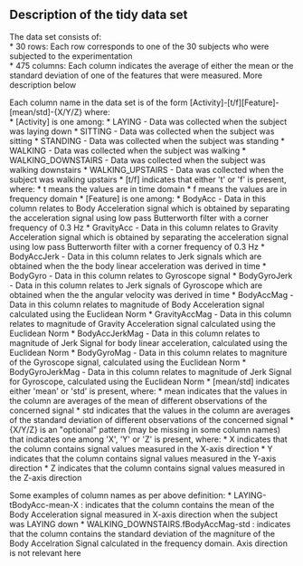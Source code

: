 ## Description of the tidy data set

The data set consists of:  
    * 30 rows: Each row corresponds to one of the 30 subjects who were subjected to the experimentation  
    * 475 columns: Each column indicates the average of either the mean or the standard deviation of one of the features that were measured. More description below

Each column name in the data set is of the form [Activity]-[t/f][Feature]-[mean/std]-{X/Y/Z} where:  
    * [Activity] is one among:
      * LAYING - Data was collected when the subject was laying down
		* SITTING - Data was collected when the subject was sitting
		* STANDING - Data was collected when the subject was standing
		* WALKING - Data was collected when the subject was walking
		* WALKING_DOWNSTAIRS - Data was collected when the subject was walking downstairs
		* WALKING_UPSTAIRS - Data was collected when the subject was walking upstairs
	* [t/f] indicates that either 't' or 'f' is present, where:
		* t means the values are in time domain
		* f means the values are in frequency domain
	* [Feature] is one among:
		* BodyAcc - Data in this column relates to Body Acceleration signal which is obtained by separating the acceleration signal using low pass Butterworth filter with a corner frequency of 0.3 Hz
		* GravityAcc - Data in this column relates to Gravity Acceleration signal which is obtained by separating the acceleration signal using low pass Butterworth filter with a corner frequency of 0.3 Hz
		* BodyAccJerk - Data in this column relates to Jerk signals which are obtained when the the body linear acceleration was derived in time
		* BodyGyro - Data in this column relates to Gyroscope signal
		* BodyGyroJerk - Data in this column relates to Jerk signals of Gyroscope which are obtained when the the angular velocity was derived in time
		* BodyAccMag - Data in this column relates to magnitude of Body Acceleration signal calculated using the Euclidean Norm
		* GravityAccMag - Data in this column relates to magnitude of Gravity Acceleration signal calculated using the Euclidean Norm
		* BodyAccJerkMag - Data in this column relates to magnitude of Jerk Signal for body linear acceleration, calculated using the Euclidean Norm
		* BodyGyroMag - Data in this column relates to magniture of the Gyroscope signal, calculated using the Euclidean Norm
		* BodyGyroJerkMag - Data in this column relates to magnitude of Jerk Signal for Gyroscope, calculated using the Euclidean Norm
	* [mean/std] indicates either 'mean' or 'std' is present, where:
		* mean indicates that the values in the column are averages of the mean of different observations of the concerned signal
		* std indicates that the values in the column are averages of the standard deviation of different observations of the concerned signal
	* {X/Y/Z} is an "optional" pattern (may be missing in some column names) that indicates one among 'X', 'Y' or 'Z' is present, where:
		* X indicates that the column contains signal values measured in the X-axis direction
		* Y indicates that the column contains signal values measured in the Y-axis direction
		* Z indicates that the column contains signal values measured in the Z-axis direction

Some examples of column names as per above definition:
		* LAYING-tBodyAcc-mean-X : indicates that the column contains the mean of the Body Acceleration signal measured in X-axis direction when the subject was LAYING down
		* WALKING_DOWNSTAIRS.fBodyAccMag-std : indicates that the column contains the standard deviation of the magniture of the Body Accelration Signal calculated in the frequency domain. Axis direction is not relevant here


	
